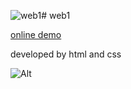![web1](https://github.com/user-attachments/assets/f49ddaf0-2e15-41a7-a285-d7c07e62aa53)# web1

<a href="https://sepidezomorodiweb.github.io/web1/">online demo</a>

developed by html and css

![Alt](https://github.com/user-attachments/assets/01eb3cd1-9d06-4bfc-9f43-a5be93e07c00)
